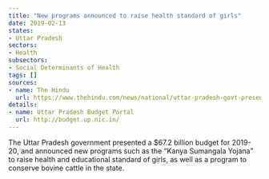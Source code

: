 ```yaml
---
title: "New programs announced to raise health standard of girls"
date: 2019-02-13
states:
- Uttar Pradesh
sectors:
- Health
subsectors:
- Social Determinants of Health
tags: []
sources:
- name: The Hindu
  url: https://www.thehindu.com/news/national/uttar-pradesh-govt-presents-479-lakh-crore-budget-for-2019-20/article26203003.ece
details:
- name: Uttar Pradesh Budget Portal
  url: http://budget.up.nic.in/
---
```


The Uttar Pradesh government presented a $67.2 billion budget for 2019-20, and announced new programs such as the “Kanya Sumangala Yojana” to raise health and educational standard of girls, as well as a program to conserve bovine cattle in the state.
